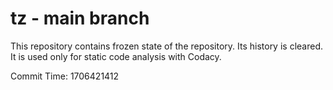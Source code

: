 # tz - main branch

This repository contains frozen state of the repository.
Its history is cleared. It is used only for static code
analysis with Codacy.

Commit Time: 1706421412